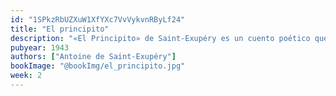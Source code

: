 ```yaml
---
id: "1SPkzRbUZXuW1XfYXc7VvVykvnRByLf24"
title: "El principito"
description: "«El Principito» de Saint-Exupéry es un cuento poético que explora la vida, el amor y la amistad a través de los ojos de un niño viajero. A simple vista, parece una historia infantil, pero sus profundas reflexiones sobre el sentido de la vida tocan el corazón de lectores de todas las edades. Una obra encantadora que invita a ver el mundo con asombro y sabiduría"
pubyear: 1943
authors: ["Antoine de Saint-Exupéry"]
bookImage: "@bookImg/el_principito.jpg"
week: 2
---
```

